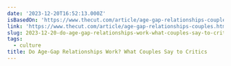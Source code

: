 ```yaml
---
date: '2023-12-20T16:52:13.000Z'
isBasedOn: 'https://www.thecut.com/article/age-gap-relationships-couples.html'
link: 'https://www.thecut.com/article/age-gap-relationships-couples.html'
slug: 2023-12-20-do-age-gap-relationships-work-what-couples-say-to-critics
tags:
  - culture
title: Do Age-Gap Relationships Work? What Couples Say to Critics
---
```


